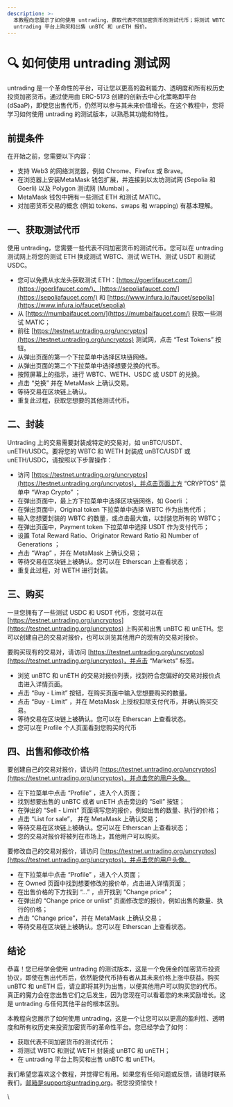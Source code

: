 ```yaml
---
description: >-
  本教程向您展示了如何使用 untrading，获取代表不同加密货币的测试代币；将测试 WBTC 和测试 WETH 封装成 unBTC 和 unETH；在
  untrading 平台上购买和出售 unBTC 和 unETH 报价。
---
```


# 🔍 如何使用 untrading 测试网

untrading 是一个革命性的平台，可让您以更高的盈利能力、透明度和所有权历史投资加密货币。通过使用由 ERC-5173 创建的创新去中心化策略即平台 (dSaaP)，即使您出售代币，仍然可以参与其未来价值增长。在这个教程中，您将学习如何使用 untrading 的测试版本，以熟悉其功能和特性。

## 前提条件

在开始之前，您需要以下内容：

* 支持 Web3 的网络浏览器，例如 Chrome、Firefox 或 Brave。
* 在浏览器上安装MetaMask 钱包扩展，并连接到以太坊测试网 (Sepolia 和 Goerli) 以及 Polygon 测试网 (Mumbai) 。
* MetaMask 钱包中拥有一些测试 ETH 和测试 MATIC。
* 对加密货币交易的概念 (例如 tokens、swaps 和 wrapping) 有基本理解。

## 一、获取测试代币

使用 untrading，您需要一些代表不同加密货币的测试代币。您可以在 untrading 测试网上将您的测试 ETH 换成测试 WBTC、测试 WETH、测试 USDT 和测试 USDC。

* 您可以免费从水龙头获取测试 ETH：[https://goerlifaucet.com/](https://goerlifaucet.com/)、[https://sepoliafaucet.com/](https://sepoliafaucet.com/) 和 [https://www.infura.io/faucet/sepolia](https://www.infura.io/faucet/sepolia)
* 从 [https://mumbaifaucet.com/](https://mumbaifaucet.com/) 获取一些测试 MATIC；
* 前往 [https://testnet.untrading.org/uncryptos](https://testnet.untrading.org/uncryptos) 测试网，点击 “Test Tokens” 按钮。
* 从弹出页面的第一个下拉菜单中选择区块链网络。
* 从弹出页面的第二个下拉菜单中选择想要兑换的代币。
* 按照屏幕上的指示，进行 WBTC、WETH、USDC 或 USDT 的兑换。
* 点击 “兑换” 并在 MetaMask 上确认交易。
* 等待交易在区块链上确认。
* 重复此过程，获取您想要的其他测试代币。

## 二、封装&#x20;

Untrading 上的交易需要封装成特定的交易对，如 unBTC/USDT、unETH/USDC。要将您的 WBTC 和 WETH 封装成 unBTC/USDT 或 unETH/USDC，请按照以下步骤操作：

* 访问 [https://testnet.untrading.org/uncryptos](https://testnet.untrading.org/uncryptos)，并点击页面上方 “CRYPTOS”  菜单中 “Wrap Crypto” ；
* 在弹出页面中，最上方下拉菜单中选择区块链网络，如 Goerli ；
* 在弹出页面中，Original token 下拉菜单中选择 WBTC 作为出售代币；
* 输入您想要封装的 WBTC 的数量，或点击最大值，以封装您所有的 WBTC；
* 在弹出页面中，Payment token 下拉菜单中选择 USDT 作为支付代币；
* 设置 Total Reward Ratio、Originator Reward Ratio 和 Number of Generations ；
* 点击 “Wrap” ，并在 MetaMask 上确认交易；
* 等待交易在区块链上被确认。您可以在 Etherscan 上查看状态；
* 重复此过程，对 WETH 进行封装。

## 三、购买

一旦您拥有了一些测试 USDC 和 USDT 代币，您就可以在 [https://testnet.untrading.org/uncryptos](https://testnet.untrading.org/uncryptos) 上购买和出售 unBTC 和 unETH。您可以创建自己的交易对报价，也可以浏览其他用户的现有的交易对报价。

要购买现有的交易对，请访问 [https://testnet.untrading.org/uncryptos](https://testnet.untrading.org/uncryptos)，并点击 “Markets” 标签。

* 浏览 unBTC 和 unETH 的交易对报价列表，找到符合您偏好的交易对报价点击进入详情页面。
* 点击 “Buy - Limit” 按钮，在购买页面中输入您想要购买的数量。
* 点击 “Buy - Limit” ，并在 MetaMask 上授权扣除支付代币，并确认购买交易。
* 等待交易在区块链上被确认。您可以在 Etherscan 上查看状态。
* 您可以在 Profile 个人页面看到您购买的代币

## 四、出售和修改价格

要创建自己的交易对报价，请访问 [https://testnet.untrading.org/uncryptos](https://testnet.untrading.org/uncryptos)，并点击您的用户头像。

* 在下拉菜单中点击 “Profile” ，进入个人页面；
* 找到想要出售的 unBTC 或者 unETH 点击旁边的 “Sell” 按钮；
* 在弹出的 “Sell - Limit” 页面填写您的报价，例如出售的数量、执行的价格；
* 点击 “List for sale”， 并在 MetaMask 上确认交易；
* 等待交易在区块链上被确认。您可以在 Etherscan 上查看状态；
* 您的交易对报价将被列在市场上，其他用户可以购买。

要修改自己的交易对报价，请访问 [https://testnet.untrading.org/uncryptos](https://testnet.untrading.org/uncryptos)，并点击您的用户头像。

* 在下拉菜单中点击 “Profile” ，进入个人页面；
* 在 Owned 页面中找到想要修改的报价单，点击进入详情页面；
* 在出售价格的下方找到 “...” ，点开找到 “Change price”；
* 在弹出的 “Change price or unlist” 页面修改您的报价，例如出售的数量、执行的价格；
* 点击 “Change price”，并在 MetaMask 上确认交易；
* 等待交易在区块链上被确认。您可以在 Etherscan 上查看状态。

## 结论

恭喜！您已经学会使用 untrading 的测试版本，这是一个免佣金的加密货币投资协议，即使在售出代币后，依然能使代币持有者从其未来价格上涨中获益。购买 unBTC 和 unETH 后，请立即将其列为出售，以便其他用户可以购买您的代币。真正的魔力会在您出售它们之后发生，因为您现在可以看着您的未来奖励增长。这是 untrading 与任何其他平台的根本区别。

本教程向您展示了如何使用 untrading，这是一个让您可以以更高的盈利性、透明度和所有权历史来投资加密货币的革命性平台。您已经学会了如何：

* 获取代表不同加密货币的测试代币；
* 将测试 WBTC 和测试 WETH 封装成 unBTC 和 unETH；
* 在 untrading 平台上购买和出售 unBTC 和 unETH。

我们希望您喜欢这个教程，并觉得它有用。如果您有任何问题或反馈，请随时联系我们，邮箱是support@untrading.org。祝您投资愉快！

\
